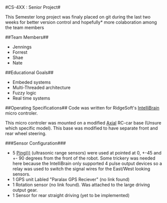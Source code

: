 #CS-4XX : Senior Project#

This Semester long project was finaly placed on git during the last two weeks for better version control and hopefully* more colaboration among the team members

##Team Members##
* Jennings
* Forrest
* Shae
* Nate

##Educational Goals##
* Embeded systems
* Multi-Threaded architecture
* Fuzzy logic
* Real time systems

##Operating Specifications##
Code was written for RidgeSoft's [IntelliBrain](http://www.ridgesoft.com/intellibrain/intellibrain.htm) micro controler.

This micro controler was mounted on a modified [Axial](http://www.axialracing.com/) RC-car base (Unsure which specific model). This base was modified to have separate front and rear wheel steering. 

###Sensor Configuration###
* 5 [Ping)))](http://www.parallax.com/tabid/768/ProductID/92/Default.aspx) (ultrasonic range sensors) were used at pointed at 0, +-45 and +- 90 degrees from the front of the robot. Some trickery was needed here because the IntelliBrain only supported 4 pulse output devices so a relay was used to switch the signal wires for the East/West looking sensors.
* 1 GPS unit Labled "Paralax GPS Reciever" (no link found)
* 1 Rotation sensor (no link found). Was attached to the large driving output gear.
* 1 Sensor for rear straight driving (yet to be implemented)



